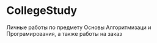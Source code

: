 ﻿# CollegeStudy

Личные работы по предмету Основы Алгоритмизаци и Програмирования, а также работы на заказ

